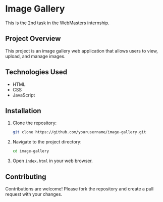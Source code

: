 # Image Gallery

This is the 2nd task in the WebMasters internship.

## Project Overview

This project is an image gallery web application that allows users to view, upload, and manage images.

## Technologies Used

- HTML
- CSS
- JavaScript

## Installation

1. Clone the repository:
   ```bash
   git clone https://github.com/yourusername/image-gallery.git
   ```
2. Navigate to the project directory:
   ```bash
   cd image-gallery
   ```
3. Open `index.html` in your web browser.

## Contributing

Contributions are welcome! Please fork the repository and create a pull request with your changes.
